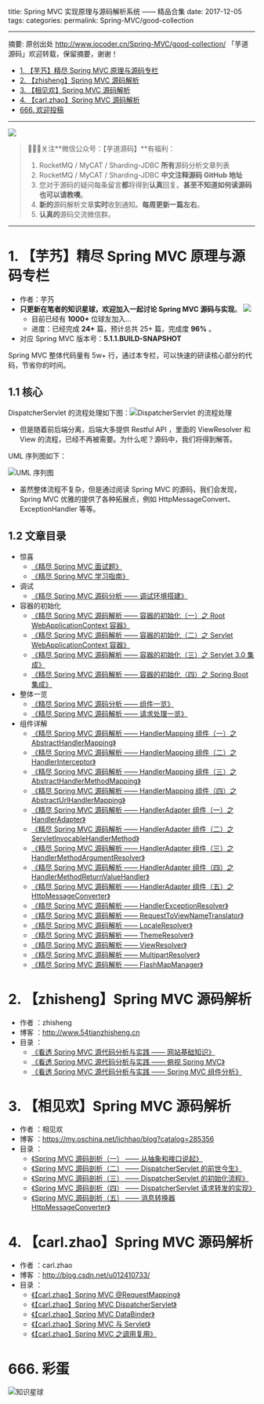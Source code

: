 title: Spring MVC 实现原理与源码解析系统 —— 精品合集
date: 2017-12-05
tags:
categories: 
permalink: Spring-MVC/good-collection

-------

摘要: 原创出处 http://www.iocoder.cn/Spring-MVC/good-collection/ 「芋道源码」欢迎转载，保留摘要，谢谢！

- [1. 【芋艿】精尽 Spring MVC 原理与源码专栏](http://www.iocoder.cn/Spring-MVC/good-collection/)
- [2. 【zhisheng】Spring MVC 源码解析](http://www.iocoder.cn/Spring-MVC/good-collection/)
- [3. 【相见欢】Spring MVC 源码解析](http://www.iocoder.cn/Spring-MVC/good-collection/)
- [4. 【carl.zhao】Spring MVC 源码解析](http://www.iocoder.cn/Spring-MVC/good-collection/)
- [666. 欢迎投稿](http://www.iocoder.cn/Spring-MVC/good-collection/)

-------

![](http://www.iocoder.cn/images/common/wechat_mp_2018_05_18.jpg)

> 🙂🙂🙂关注**微信公众号：【芋道源码】**有福利：
> 1. RocketMQ / MyCAT / Sharding-JDBC **所有**源码分析文章列表
> 2. RocketMQ / MyCAT / Sharding-JDBC **中文注释源码 GitHub 地址**
> 3. 您对于源码的疑问每条留言**都**将得到**认真**回复。**甚至不知道如何读源码也可以请教噢**。
> 4. **新的**源码解析文章**实时**收到通知。**每周更新一篇左右**。  
> 5. **认真的**源码交流微信群。

-------

# 1. 【芋艿】精尽 Spring MVC 原理与源码专栏

* 作者：芋艿
* **只更新在笔者的知识星球，欢迎加入一起讨论 Spring MVC 源码与实现**。  ![](http://www.iocoder.cn/images/common/zsxq/01.png)
    * 目前已经有 **1000+** 位球友加入...
    * 进度：已经完成 **24+** 篇，预计总共 25+ 篇，完成度 **96%** 。
* 对应 Spring MVC 版本号：**5.1.1.BUILD-SNAPSHOT**

Spring MVC 整体代码量有 5w+ 行，通过本专栏，可以快速的研读核心部分的代码，节省你的时间。

## 1.1 核心

DispatcherServlet 的流程处理如下图：![DispatcherServlet 的流程处理](http://www.iocoder.cn/images/Spring/2017-12-05/01.png)

* 但是随着前后端分离，后端大多提供 Restful API ，里面的 ViewResolver 和 View 的流程，已经不再被需要。为什么呢？源码中，我们将得到解答。

UML 序列图如下：

![UML 序列图](http://www.iocoder.cn/images/Spring/2017-12-05/02.png)

* 虽然整体流程不复杂，但是通过阅读 Spring MVC 的源码，我们会发现，Spring MVC 优雅的提供了各种拓展点，例如 HttpMessageConvert、ExceptionHandler 等等。

## 1.2 文章目录

* 惊喜
    * [《精尽 Spring MVC 面试题》](https://t.zsxq.com/NFuv3jq)
    * [《精尽 Spring MVC 学习指南》](https://t.zsxq.com/NFuv3jq)
* 调试
    * [《精尽 Spring MVC 源码分析 —— 调试环境搭建》](https://t.zsxq.com/NFuv3jq) 
* 容器的初始化
    * [《精尽 Spring MVC 源码解析 —— 容器的初始化（一）之 Root WebApplicationContext 容器》](https://t.zsxq.com/NFuv3jq) 
    * [《精尽 Spring MVC 源码解析 —— 容器的初始化（二）之 Servlet WebApplicationContext 容器》](https://t.zsxq.com/NFuv3jq) 
    * [《精尽 Spring MVC 源码解析 —— 容器的初始化（三）之 Servlet 3.0 集成》](https://t.zsxq.com/NFuv3jq) 
    * [《精尽 Spring MVC 源码解析 —— 容器的初始化（四）之 Spring Boot 集成》](https://t.zsxq.com/NFuv3jq) 
* 整体一览
    * [《精尽 Spring MVC 源码分析 —— 组件一览》](https://t.zsxq.com/NFuv3jq)
    * [《精尽 Spring MVC 源码解析 —— 请求处理一览》](https://t.zsxq.com/NFuv3jq) 
* 组件详解 
    * [《精尽 Spring MVC 源码解析 —— HandlerMapping 组件（一）之 AbstractHandlerMapping》](https://t.zsxq.com/NFuv3jq)
    * [《精尽 Spring MVC 源码解析 —— HandlerMapping 组件（二）之 HandlerInterceptor》](https://t.zsxq.com/NFuv3jq)
    * [《精尽 Spring MVC 源码解析 —— HandlerMapping 组件（三）之 AbstractHandlerMethodMapping》](https://t.zsxq.com/NFuv3jq)
    * [《精尽 Spring MVC 源码解析 —— HandlerMapping 组件（四）之 AbstractUrlHandlerMapping》](https://t.zsxq.com/NFuv3jq)
    * [《精尽 Spring MVC 源码解析 —— HandlerAdapter 组件（一）之 HandlerAdapter》](https://t.zsxq.com/NFuv3jq)
    * [《精尽 Spring MVC 源码解析 —— HandlerAdapter 组件（二）之 ServletInvocableHandlerMethod》](https://t.zsxq.com/NFuv3jq)
    * [《精尽 Spring MVC 源码解析 —— HandlerAdapter 组件（三）之 HandlerMethodArgumentResolver》](https://t.zsxq.com/NFuv3jq)
    * [《精尽 Spring MVC 源码解析 —— HandlerAdapter 组件（四）之 HandlerMethodReturnValueHandler》](https://t.zsxq.com/NFuv3jq)
    * [《精尽 Spring MVC 源码解析 —— HandlerAdapter 组件（五）之 HttpMessageConverter》](https://t.zsxq.com/NFuv3jq)
    * [《精尽 Spring MVC 源码解析 —— HandlerExceptionResolver》](https://t.zsxq.com/NFuv3jq)
    * [《精尽 Spring MVC 源码解析 —— RequestToViewNameTranslator》](https://t.zsxq.com/NFuv3jq)
    * [《精尽 Spring MVC 源码解析 —— LocaleResolver》](https://t.zsxq.com/NFuv3jq)
    * [《精尽 Spring MVC 源码解析 —— ThemeResolver》](https://t.zsxq.com/NFuv3jq)
    * [《精尽 Spring MVC 源码解析 —— ViewResolver》](https://t.zsxq.com/NFuv3jq)
    * [《精尽 Spring MVC 源码解析 —— MultipartResolver》](https://t.zsxq.com/NFuv3jq)
    * [《精尽 Spring MVC 源码解析 —— FlashMapManager》](https://t.zsxq.com/NFuv3jq)

# 2. 【zhisheng】Spring MVC 源码解析

* 作者 ：zhisheng
* 博客 ：http://www.54tianzhisheng.cn
* 目录 ：
    * [《看透 Spring MVC 源代码分析与实践 —— 网站基础知识》](http://www.iocoder.cn/Spring-MVC/zhisheng/Spring-MVC01/)
    * [《看透 Spring MVC 源代码分析与实践 —— 俯视 Spring MVC》](http://www.iocoder.cn/Spring-MVC/zhisheng/Spring-MVC02/)
    * [《看透 Spring MVC 源代码分析与实践 —— Spring MVC 组件分析》](http://www.iocoder.cn/Spring-MVC/zhisheng/Spring-MVC03/)

# 3. 【相见欢】Spring MVC 源码解析

* 作者 ：相见欢
* 博客 ：https://my.oschina.net/lichhao/blog?catalog=285356
* 目录 ：
    * [《Spring MVC 源码剖析（一） —— 从抽象和接口说起》](http://www.iocoder.cn/Spring-MVC/lichhao/Start-with-abstractions-and-interfaces)
    * [《Spring MVC 源码剖析（二） —— DispatcherServlet 的前世今生》](http://www.iocoder.cn/Spring-MVC/lichhao/DispatcherServlet-1)
    * [《Spring MVC 源码剖析（三） —— DispatcherServlet 的初始化流程》](http://www.iocoder.cn/Spring-MVC/lichhao/DispatcherServlet-2)
    * [《Spring MVC 源码剖析（四） —— DispatcherServlet 请求转发的实现》](http://www.iocoder.cn/Spring-MVC/lichhao/DispatcherServlet-3)
    * [《Spring MVC 源码剖析（五） —— 消息转换器 HttpMessageConverter》](http://www.iocoder.cn/Spring-MVC/lichhao/HttpMessageConverter)

# 4. 【carl.zhao】Spring MVC 源码解析

* 作者 ：carl.zhao
* 博客 ：http://blog.csdn.net/u012410733/
* 目录 ：
    * [《【carl.zhao】Spring MVC @RequestMapping》](http://www.iocoder.cn/Spring-MVC/carlzhao/RequestMapping)
    * [《【carl.zhao】Spring MVC DispatcherServlet》](http://www.iocoder.cn/Spring-MVC/carlzhao/DispatcherServlet)
    * [《【carl.zhao】Spring MVC DataBinder》](http://www.iocoder.cn/Spring-MVC/carlzhao/DataBinder)
    * [《【carl.zhao】Spring MVC 与 Servlet》](http://www.iocoder.cn/Spring-MVC/carlzhao/Servlet)
    * [《【carl.zhao】Spring MVC 之调用复用》](http://www.iocoder.cn/Spring-MVC/carlzhao/Invoke)

# 666. 彩蛋

![知识星球](http://www.iocoder.cn/images/Architecture/2017_12_29/01.png)

